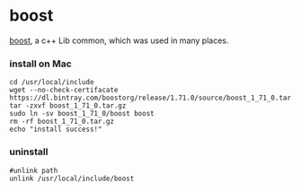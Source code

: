 # boost

[boost](https://www.boost.org/), a c++ Lib common, which was used in many places.

### install on Mac

```shell
cd /usr/local/include
wget --no-check-certifacate https://dl.bintray.com/boostorg/release/1.71.0/source/boost_1_71_0.tar.gz
tar -zxvf boost_1_71_0.tar.gz
sudo ln -sv boost_1_71_0/boost boost
rm -rf boost_1_71_0.tar.gz
echo "install success!"
```

### uninstall

```shell
#unlink path
unlink /usr/local/include/boost
```